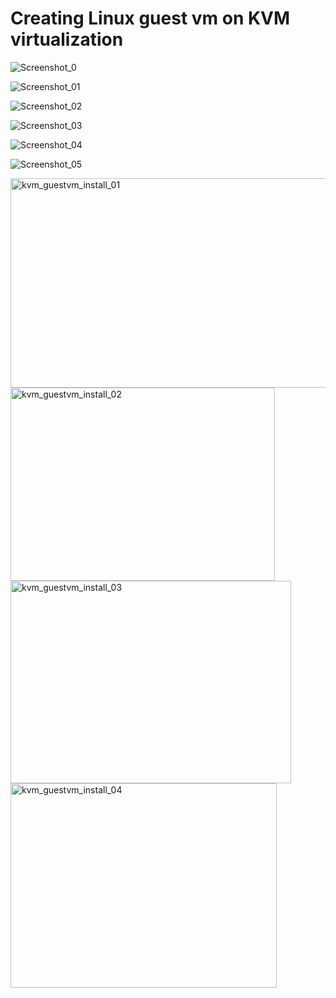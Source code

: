 # Creating Linux guest vm on KVM virtualization #

![Screenshot_0](https://github.com/user-attachments/assets/6667583b-4a82-47e5-84a8-62ce30f219b7)

![Screenshot_01](https://github.com/user-attachments/assets/9fb66b17-3002-45f7-b090-3e2f9518bb41)

![Screenshot_02](https://github.com/user-attachments/assets/092e3c06-372e-44ab-905a-0a457d95b174)

![Screenshot_03](https://github.com/user-attachments/assets/00bb6d6d-d72d-4098-ad88-71792ed8ff3e)

![Screenshot_04](https://github.com/user-attachments/assets/1a61cf64-b8c0-4666-9620-41e33d1af39b)

![Screenshot_05](https://github.com/user-attachments/assets/c4e712c8-5380-4343-a5e2-66849e1ea0f8)


<img width="507" height="335" alt="kvm_guestvm_install_01" src="https://github.com/user-attachments/assets/6ac6a602-503b-4774-9566-bfeed053c1de" />

<img width="423" height="309" alt="kvm_guestvm_install_02" src="https://github.com/user-attachments/assets/4b2134fd-3ce9-4c79-a157-617182341136" />

<img width="449" height="324" alt="kvm_guestvm_install_03" src="https://github.com/user-attachments/assets/ff5d4eb3-03ae-42a3-a8b0-6ed8a27badc1" />
<img width="426" height="327" alt="kvm_guestvm_install_04" src="https://github.com/user-attachments/assets/6aec4dcf-ca8b-4795-96dc-539238f7424e" />


